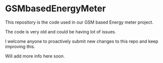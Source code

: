 # GSMbasedEnergyMeter

This repository is the code used in our GSM based Energy meter project.

The code is very old and could be having lot of issues.

I welcome anyone to proactively submit new changes to this repo and keep improving this.

Will add more info here soon.

